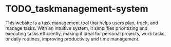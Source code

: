 # TODO_taskmanagement-system
This website is a task management tool that helps users plan, track, and manage tasks. With an intuitive system, it simplifies prioritizing and executing tasks efficiently, making it ideal for personal projects, work tasks, or daily routines, improving productivity and time management.
